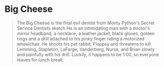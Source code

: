 # Big Cheese

> The Big Cheese is the final evil dentist from
> Monty Python's Secret Service Dentists sketch He is an intimidating man
> with a doctor's mirror headband, a necklace, a leather jacket, black
> gloves, golden rings and a drill attached to his pinky finger riding a
> motorized wheelchair. He shoots his pet rabbit, Floppsy and threatens
> to kill Lemming, Stapleton, LaFarge, Vanderberg, Nurse, and Brian slowly
> and painfully with his drill. Luckily, it happens to be 1:00, so
> everyone leaves for lunch break.
